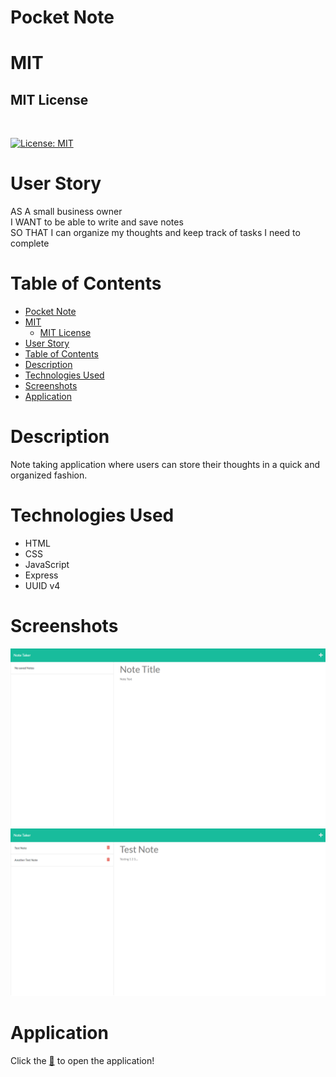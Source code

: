 # Pocket Note

# MIT 

## MIT License 
<br>

[![License: MIT](https://img.shields.io/badge/License-MIT-yellow.svg)](https://opensource.org/licenses/MIT)



# User Story 
AS A small business owner 
<br>
I WANT to be able to write and save notes
<br>
SO THAT I can organize my thoughts and keep track of tasks I need to complete

# Table of Contents 
- [Pocket Note](#pocket-note)
- [MIT](#mit)
  - [MIT License](#mit-license)
- [User Story](#user-story)
- [Table of Contents](#table-of-contents)
- [Description](#description)
- [Technologies Used](#technologies-used)
- [Screenshots](#screenshots)
- [Application](#application)

# Description 
Note taking application where users can store their thoughts in a quick and organized fashion. 

# Technologies Used
- HTML
- CSS
-  JavaScript
-  Express
-  UUID v4
  
# Screenshots

<img src="./Assets/Images/notescreen1.png">
<img src ="./Assets/Images/notescreen2.png">

# Application 

Click the <a href="https://pacific-oasis-81006.herokuapp.com/" target ="_blank">📝</a> to open the application! 
